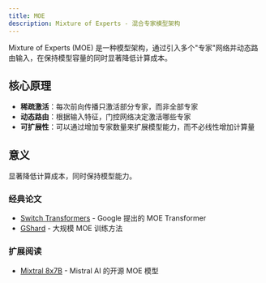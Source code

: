 ```yaml
---
title: MOE
description: Mixture of Experts - 混合专家模型架构
---
```


Mixture of Experts (MOE) 是一种模型架构，通过引入多个"专家"网络并动态路由输入，在保持模型容量的同时显著降低计算成本。

## 核心原理

- **稀疏激活**：每次前向传播只激活部分专家，而非全部专家
- **动态路由**：根据输入特征，门控网络决定激活哪些专家
- **可扩展性**：可以通过增加专家数量来扩展模型能力，而不必线性增加计算量

## 意义

显著降低计算成本，同时保持模型能力。


### 经典论文

- [Switch Transformers](https://arxiv.org/abs/2101.03961) - Google 提出的 MOE Transformer
- [GShard](https://arxiv.org/abs/2006.16668) - 大规模 MOE 训练方法

### 扩展阅读

- [Mixtral 8x7B](https://mistral.ai/news/mixtral-of-experts/) - Mistral AI 的开源 MOE 模型
